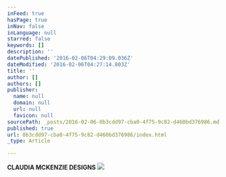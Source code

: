 ```yaml
---
inFeed: true
hasPage: true
inNav: false
inLanguage: null
starred: false
keywords: []
description: ''
datePublished: '2016-02-06T04:29:09.036Z'
dateModified: '2016-02-06T04:27:14.803Z'
title: ''
author: []
authors: []
publisher:
  name: null
  domain: null
  url: null
  favicon: null
sourcePath: _posts/2016-02-06-0b3cdd97-cba0-4f75-9c82-d460bd376986.md
published: true
url: 0b3cdd97-cba0-4f75-9c82-d460bd376986/index.html
_type: Article

---
```

**CLAUDIA MCKENZIE DESIGNS**
![](https://the-grid-user-content.s3-us-west-2.amazonaws.com/30fb8070-e9a6-4c34-8944-c155fd3cc201.png)